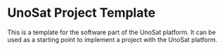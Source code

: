 # UnoSat Project Template

This is a template for the software part of the UnoSat platform.
It can be used as a starting point to implement a project with the UnoSat platform.
